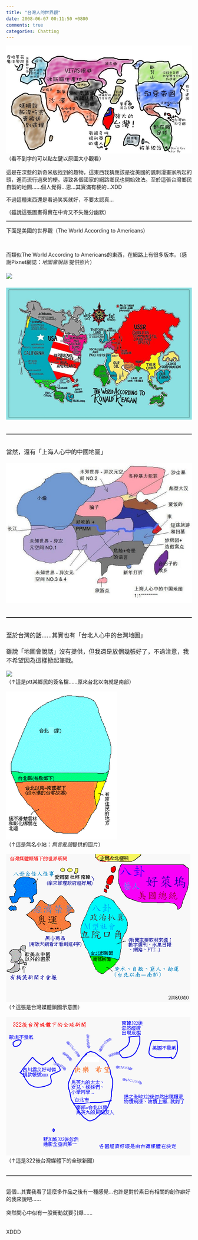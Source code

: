```yaml
---
title: "台灣人的世界觀"
date: 2008-06-07 00:11:50 +0800
comments: true
categories: Chatting
---
```

<a href="http://9.blog.xuite.net/9/a/8/f/10971305/blog_112520/txt/17268805/0.jpg">![](/images/slum-area/176_0.jpg)</a><br />（看不到字的可以點左鍵以原圖大小觀看）<br /><br />這是在深藍的新奇米版找到的趣物，這東西我猜應該是從美國的諷刺漫畫家所起的頭，進而流行過來的梗。導致各個國家的網路鄉民也開始效法。至於這張台灣鄉民自製的地圖......個人覺得...恩...其實滿有梗的...XDD<br /><p style="TEXT-ALIGN: left">不過這種東西還是看過笑笑就好，不要太認真...</p><p style="TEXT-ALIGN: left">（雖說這張圖畫得實在中肯又不失幾分幽默）</p><hr style="WIDTH: 100%; HEIGHT: 2px" /><p style="TEXT-ALIGN: left">下面是美國的世界觀（The World According to Americans）<br /></p><p style="TEXT-ALIGN: left"><a href="http://www.passionateamerica.com/pictures/american-world-800x560.jpg" target="_blank"></a><br /></p>而類似The World According to Americans的東西，在網路上有很多版本。（感謝Pixnet網誌：<span style="FONT-STYLE: italic">地圖會說話</span> 提供照片）<font size="3"><br /><br /><a href="http://whodunit.hp.infoseek.co.jp/diary_img/TheWorldAccordingToBush_large.jpg" target="_blank">![](/images/slum-area/177_TheWorldAccordingToBush_large.jpg)</a><br /><br /><a href="http://strangemaps.files.wordpress.com/2006/11/800px-reagan-digitised-poster.JPG" target="_blank">![](/images/slum-area/178_800px-reagan-digitised-poster.JPG)</a><br /><br /></font><hr style="WIDTH: 100%; HEIGHT: 2px" /><font size="3"><br />當然，還有「上海人心中的中國地圖」<br /><br /><a href="http://photo1.bababian.com/upload11/20080429/4A91BC08C6C0BE45E45B2F8311AA9F12.jpg" target="_blank">![](/images/slum-area/179_4A91BC08C6C0BE45E45B2F8311AA9F12.jpg)</a><br /><br /></font><hr style="WIDTH: 100%; HEIGHT: 2px" /><font size="3"><br />至於台灣的話......其實也有「台北人心中的台灣地圖」<br /><br />雖說「地圖會說話」沒有提供，但我還是放個幾張好了，不過注意，我不希望因為這樣掀起筆戰。</font><br /><br />![](/images/slum-area/180_6.gif)<br />（↑這是ptt某鄉民的簽名檔......原來台北以南就是南部）<br /><br />![](/images/slum-area/181_7.gif)<br />（↑這是無名小站：<span style="FONT-STYLE: italic">無言亂語</span>提供的圖片）<br /><br />![](/images/slum-area/182_8.gif)<br />（↑這張是台灣媒體鎖國示意圖）<br /><br />![](/images/slum-area/183_9.gif)<br />（↑這是322後台灣媒體下的全球新聞）<br /><br /><hr style="WIDTH: 100%; HEIGHT: 2px" /><br />這個...其實我看了這麼多作品之後有一種感覺...也許是對於素日有相關的創作癖好的我來說吧......<br /><br />突然間心中似有一股衝動就要引爆......<br /><br /><br />XDDD<br />
